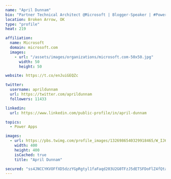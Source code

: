 ```yaml
---
name: "April Dunnam"
bio: "Partner Technical Architect @Microsoft | Blogger-Speaker | #PowerApps, #PowerAutomate, #Office365, #SharePoint | #WIT | #Karaoke Queen"
location: Broken Arrow, OK
type: "profile"
heat: 219

affiliation:
  name: Microsoft
  domain: microsoft.com
  images:
    - url: "/assets/images/organizations/microsoft.com-50x50.jpg"
      width: 50
      height: 50

website: https://t.co/enJuiGEQZc

twitter:
  username: aprildunnam
  url: https://twitter.com/aprildunnam
  followers: 11433

linkedin:
  url: https://www.linkedin.com/public-profile/in/april-dunnam

topics:
  - Power Apps

images:
  - url: https://pbs.twimg.com/profile_images/1326986540329918465/W_IJ6Ih2_400x400.jpg
    width: 400
    height: 400
    isCached: true
    title: "April Dunnam"

secured: "ss4JNCCYKVOFfXD5dzzYGpRgtyl1faFaqd203U2G0TFzJ5dETSFDoFlZ4fQtaAaVVh2y/IweZW4ej/7bYuCFZZ/9YoeiCdX6rH5T5NcEz4qbQ76RffZk+5znQfCG6rQiO1NnGwppXF2eLFsYRfV40CBoon+cSc7hZ2YtKi+GBr0PM32Io0x8hhLsjQ/BuWw6iMRaDPJ+UqGDLwh+I3+sYz+1BcyC0uZlGw0hjz2gxp0exrwFlBaNx6h2DnP95PNEfihqvDgFCK7LatxPJokG65Ozd//bjVH/3Gk6Ufstfw340tboglHFTkpYi0/8y4jXloSN9pSenbqQB/fDjpCtdNpTUGZ1rqmpG4Vs41Np1V1vpCG1RYSD50OIjGTJYYy4PAs5OynW/vfgQWSdc4q0mc05QNH58kj0kDY2d9l2LZo=;IVJiKlGBP3+WZx6XKUE0Mw=="
---
```


